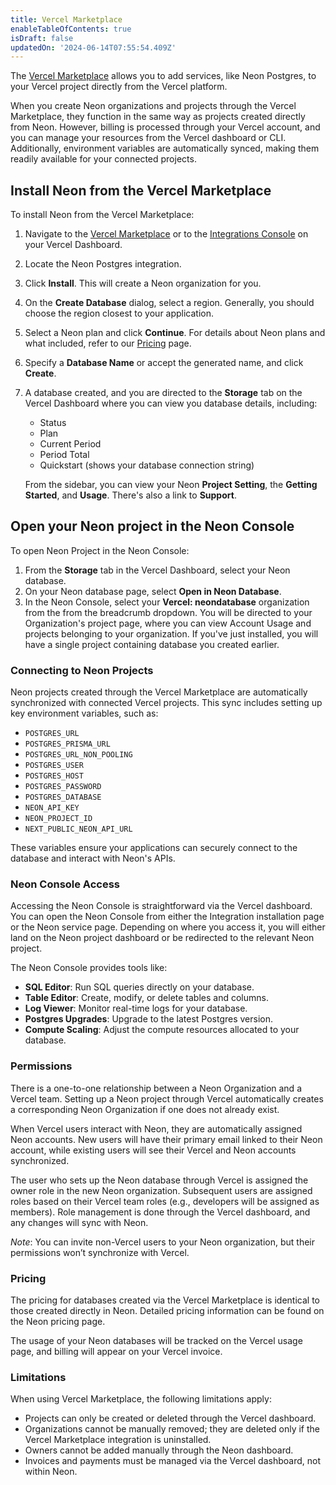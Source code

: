 ```yaml
---
title: Vercel Marketplace
enableTableOfContents: true
isDraft: false
updatedOn: '2024-06-14T07:55:54.409Z'
---
```


The [Vercel Marketplace](https://vercel.com/marketplace) allows you to add services, like Neon Postgres, to your Vercel project directly from the Vercel platform.

When you create Neon organizations and projects through the Vercel Marketplace, they function in the same way as projects created directly from Neon. However, billing is processed through your Vercel account, and you can manage your resources from the Vercel dashboard or CLI. Additionally, environment variables are automatically synced, making them readily available for your connected projects.

## Install Neon from the Vercel Marketplace

To install Neon from the Vercel Marketplace:

1. Navigate to the [Vercel Marketplace](https://vercel.com/marketplace) or to the [Integrations Console](https://vercel.com/neondatabase/~/integrations/console) on your Vercel Dashboard.
2. Locate the Neon Postgres integration.
3. Click **Install**. This will create a Neon organization for you.
4. On the **Create Database** dialog, select a region. Generally, you should choose the region closest to your application.
5. Select a Neon plan and click **Continue**. For details about Neon plans and what included, refer to our [Pricing](https://neon.tech/pricing) page.
6. Specify a **Database Name** or accept the generated name, and click **Create**.
7. A database created, and you are directed to the **Storage** tab on the Vercel Dashboard where you can view you database details, including:

   - Status
   - Plan
   - Current Period
   - Period Total
   - Quickstart (shows your database connection string)

   From the sidebar, you can view your Neon **Project Setting**, the **Getting Started**, and **Usage**. There's also a link to **Support**.

## Open your Neon project in the Neon Console

To open Neon Project in the Neon Console:

1. From the **Storage** tab in the Vercel Dashboard, select your Neon database.
2. On your Neon database page, select **Open in Neon Database**.
3. In the Neon Console, select your **Vercel: neondatabase** organization from the from the breadcrumb dropdown. You will be directed to your Organization's project page, where you can view Account Usage and projects belonging to your organization. If you've just installed, you will have a single project containing database you created earlier.

### Connecting to Neon Projects

Neon projects created through the Vercel Marketplace are automatically synchronized with connected Vercel projects. This sync includes setting up key environment variables, such as:

- `POSTGRES_URL`
- `POSTGRES_PRISMA_URL`
- `POSTGRES_URL_NON_POOLING`
- `POSTGRES_USER`
- `POSTGRES_HOST`
- `POSTGRES_PASSWORD`
- `POSTGRES_DATABASE`
- `NEON_API_KEY`
- `NEON_PROJECT_ID`
- `NEXT_PUBLIC_NEON_API_URL`

These variables ensure your applications can securely connect to the database and interact with Neon's APIs.

### Neon Console Access

Accessing the Neon Console is straightforward via the Vercel dashboard. You can open the Neon Console from either the Integration installation page or the Neon service page. Depending on where you access it, you will either land on the Neon project dashboard or be redirected to the relevant Neon project.

The Neon Console provides tools like:

- **SQL Editor**: Run SQL queries directly on your database.
- **Table Editor**: Create, modify, or delete tables and columns.
- **Log Viewer**: Monitor real-time logs for your database.
- **Postgres Upgrades**: Upgrade to the latest Postgres version.
- **Compute Scaling**: Adjust the compute resources allocated to your database.

### Permissions

There is a one-to-one relationship between a Neon Organization and a Vercel team. Setting up a Neon project through Vercel automatically creates a corresponding Neon Organization if one does not already exist.

When Vercel users interact with Neon, they are automatically assigned Neon accounts. New users will have their primary email linked to their Neon account, while existing users will see their Vercel and Neon accounts synchronized.

The user who sets up the Neon database through Vercel is assigned the owner role in the new Neon organization. Subsequent users are assigned roles based on their Vercel team roles (e.g., developers will be assigned as members). Role management is done through the Vercel dashboard, and any changes will sync with Neon.

_Note_: You can invite non-Vercel users to your Neon organization, but their permissions won’t synchronize with Vercel.

### Pricing

The pricing for databases created via the Vercel Marketplace is identical to those created directly in Neon. Detailed pricing information can be found on the Neon pricing page.

The usage of your Neon databases will be tracked on the Vercel usage page, and billing will appear on your Vercel invoice.

### Limitations

When using Vercel Marketplace, the following limitations apply:

- Projects can only be created or deleted through the Vercel dashboard.
- Organizations cannot be manually removed; they are deleted only if the Vercel Marketplace integration is uninstalled.
- Owners cannot be added manually through the Neon dashboard.
- Invoices and payments must be managed via the Vercel dashboard, not within Neon.
